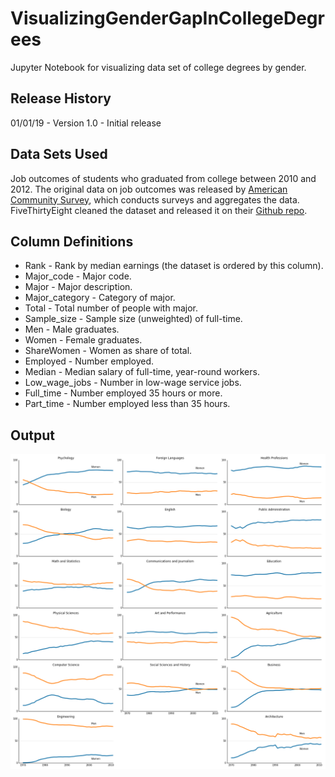 # VisualizingGenderGapInCollegeDegrees
Jupyter Notebook for visualizing data set of college degrees by gender.

## Release History

01/01/19 - Version 1.0 - Initial release

## Data Sets Used

Job outcomes of students who graduated from college between 2010 and 2012. The original data on job outcomes was released by [American Community Survey](https://www.census.gov/programs-surveys/acs/), which conducts surveys and aggregates the data. FiveThirtyEight cleaned the dataset and released it on their [Github repo](https://github.com/fivethirtyeight/data/tree/master/college-majors).

## Column Definitions
* Rank - Rank by median earnings (the dataset is ordered by this column).
* Major_code - Major code.
* Major - Major description.
* Major_category - Category of major.
* Total - Total number of people with major.
* Sample_size - Sample size (unweighted) of full-time.
* Men - Male graduates.
* Women - Female graduates.
* ShareWomen - Women as share of total.
* Employed - Number employed.
* Median - Median salary of full-time, year-round workers.
* Low_wage_jobs - Number in low-wage service jobs.
* Full_time - Number employed 35 hours or more.
* Part_time - Number employed less than 35 hours.

## Output

![Output](https://github.com/awhlam/VisualizingGenderGapInCollegeDegrees/blob/master/gender_degrees.png)